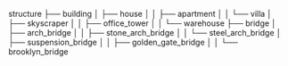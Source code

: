 structure
├── building
│ ├── house
│ │ ├── apartment
│ │ └── villa
│ ├── skyscraper
│ │ ├── office_tower
│ │ └── warehouse
├── bridge
│ ├── arch_bridge
│ │ ├── stone_arch_bridge
│ │ └── steel_arch_bridge
│ ├── suspension_bridge
│ │ ├── golden_gate_bridge
│ │ └── brooklyn_bridge
